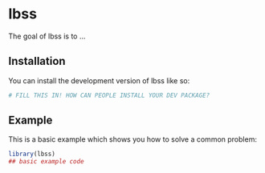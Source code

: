 
# lbss

<!-- badges: start -->
<!-- badges: end -->

The goal of lbss is to ...

## Installation

You can install the development version of lbss like so:

``` r
# FILL THIS IN! HOW CAN PEOPLE INSTALL YOUR DEV PACKAGE?
```

## Example

This is a basic example which shows you how to solve a common problem:

``` r
library(lbss)
## basic example code
```

